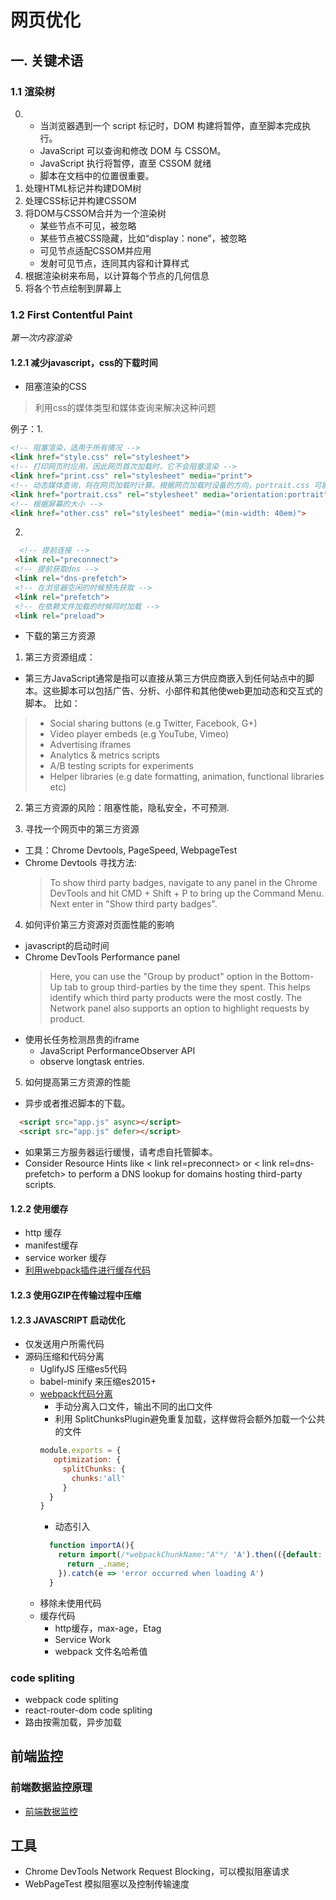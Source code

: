 # 网页优化
## 一. 关键术语
### 1.1 渲染树
0.
    - 当浏览器遇到一个 script 标记时，DOM 构建将暂停，直至脚本完成执行。
    - JavaScript 可以查询和修改 DOM 与 CSSOM。
    - JavaScript 执行将暂停，直至 CSSOM 就绪
    - 脚本在文档中的位置很重要。
1. 处理HTML标记并构建DOM树
2. 处理CSS标记并构建CSSOM
3. 将DOM与CSSOM合并为一个渲染树
    - 某些节点不可见，被忽略
    - 某些节点被CSS隐藏，比如“display：none”，被忽略
    - 可见节点适配CSSOM并应用
    - 发射可见节点，连同其内容和计算样式
4. 根据渲染树来布局，以计算每个节点的几何信息
5. 将各个节点绘制到屏幕上
### 1.2 First Contentful Paint

*第一次内容渲染*

#### 1.2.1 减少javascript，css的下载时间

- 阻塞渲染的CSS

> 利用css的媒体类型和媒体查询来解决这种问题

例子：1.
```html
<!-- 阻塞渲染，适用于所有情况 -->
<link href="style.css" rel="stylesheet">
<!-- 打印网页时应用，因此网页首次加载时，它不会阻塞渲染 -->
<link href="print.css" rel="stylesheet" media="print">
<!-- 动态媒体查询，将在网页加载时计算。根据网页加载时设备的方向，portrait.css 可能阻塞渲染，也可能不阻塞渲染。 -->
<link href="portrait.css" rel="stylesheet" media="orientation:portrait">
<!-- 根据屏幕的大小 -->
<link href="other.css" rel="stylesheet" media="(min-width: 40em)">
```
2. 
```html
  <!-- 提前连接 -->
 <link rel="preconnect"> 
 <!-- 提前获取dns -->
 <link rel="dns-prefetch"> 
 <!-- 在浏览器空闲的时候预先获取 -->
 <link rel="prefetch"> 
 <!-- 在依赖文件加载的时候同时加载 -->
 <link rel="preload"> 
```

- 下载的第三方资源

1. 第三方资源组成：
 - 第三方JavaScript通常是指可以直接从第三方供应商嵌入到任何站点中的脚本。这些脚本可以包括广告、分析、小部件和其他使web更加动态和交互式的脚本。
 比如：
  > - Social sharing buttons (e.g Twitter, Facebook, G+)
  > - Video player embeds (e.g YouTube, Vimeo)
  > - Advertising iframes
  > - Analytics & metrics scripts
  > -  A/B testing scripts for experiments
  > - Helper libraries (e.g date formatting, animation, functional libraries etc)

2. 第三方资源的风险：阻塞性能，隐私安全，不可预测.

3. 寻找一个网页中的第三方资源
  - 工具：Chrome Devtools, PageSpeed, WebpageTest
  - Chrome Devtools 寻找方法:
    > To show third party badges, navigate to any panel in the Chrome DevTools and hit CMD + Shift + P to bring up the Command Menu. Next enter in "Show third party badges".

4. 如何评价第三方资源对页面性能的影响
- javascript的启动时间
- Chrome DevTools Performance panel
  > Here, you can use the "Group by product" option in the Bottom-Up tab to group third-parties by the time they spent. This helps identify which third party products were the most costly. The Network panel also supports an option to highlight requests by product.
- 使用长任务检测昂贵的iframe
  -  JavaScript PerformanceObserver API 
  - observe longtask entries. 

5. 如何提高第三方资源的性能
- 异步或者推迟脚本的下载。
```html
  <script src="app.js" async></script>
  <script src="app.js" defer></script>
```
- 如果第三方服务器运行缓慢，请考虑自托管脚本。
- Consider Resource Hints like < link rel=preconnect> or < link rel=dns-prefetch> to perform a DNS lookup for domains hosting third-party scripts.


#### 1.2.2 使用缓存
- http 缓存
- manifest缓存
- service worker 缓存
-  [利用webpack插件进行缓存代码](https://developers.google.com/web/fundamentals/performance/optimizing-javascript/code-splitting/)


#### 1.2.3 使用GZIP在传输过程中压缩
#### 1.2.3 JAVASCRIPT 启动优化
- 仅发送用户所需代码
- 源码压缩和代码分离
  - UglifyJS 压缩es5代码
  - babel-minify 来压缩es2015+
  - [webpack代码分离](https://webpack.js.org/guides/code-splitting/)
    - 手动分离入口文件，输出不同的出口文件
    - 利用 SplitChunksPlugin避免重复加载，这样做将会额外加载一个公共的文件
    ```js
    module.exports = {
       optimization: {
         splitChunks: {
           chunks:'all'
         }
      }
    }
    ```
    - 动态引入
    ```js
      function importA(){
        return import(/*webpackChunkName:"A"*/ 'A').then(({default: _})=>{
          return _.name;
        }).catch(e => 'error occurred when loading A')
      }
    ```
  - 移除未使用代码
  - 缓存代码
    - http缓存，max-age，Etag
    - Service Work
    - webpack 文件名哈希值

### code spliting

-  webpack code spliting
-  react-router-dom code spliting
-  路由按需加载，异步加载


## 前端监控
### 前端数据监控原理
- [前端数据监控](https://juejin.im/post/5a5ba6616fb9a01ca7136a8f)

## 工具

- Chrome DevTools Network Request Blocking，可以模拟阻塞请求
- WebPageTest 模拟阻塞以及控制传输速度
